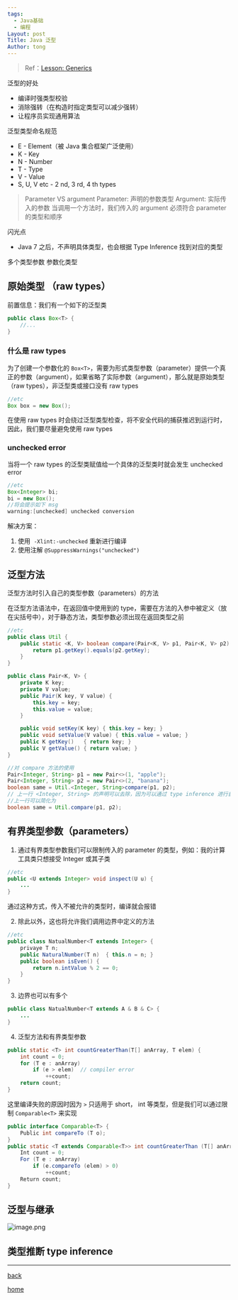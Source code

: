 ```yaml
---
tags:
  - Java基础
  - 编程
Layout: post
Title: Java 泛型
Author: tong
---
```

> Ref：[Lesson: Generics](https://docs.oracle.com/javase/tutorial/java/generics/index.html)

泛型的好处
- 编译时强类型校验
- 消除强转（在构造时指定类型可以减少强转）
- 让程序员实现通用算法

泛型类型命名规范
- E - Element（被 Java 集合框架广泛使用）
- K - Key
- N - Number
- T - Type
- V - Value
- S, U, V etc - 2 nd, 3 rd, 4 th types

> Parameter VS argument
> Parameter: 声明的参数类型
> Argument: 实际传入的参数
> 当调用一个方法时，我们传入的 argument 必须符合 parameter 的类型和顺序

闪光点
- Java 7 之后，不声明具体类型，也会根据 Type Inference 找到对应的类型

多个类型参数
参数化类型

## 原始类型 （raw types）

前置信息：我们有一个如下的泛型类

```java
public class Box<T> {
	//...
}
```

### 什么是 raw types

为了创建一个参数化的 `Box<T>`，需要为形式类型参数（parameter）提供一个真正的参数（argument），如果省略了实际参数（argument），那么就是原始类型（raw types），非泛型类或接口没有 raw types

```java
//etc
Box box = new Box();
```

在使用 raw types 时会绕过泛型类型检查，将不安全代码的捕获推迟到运行时，因此，我们要尽量避免使用 raw types

### unchecked error

当将一个 raw types 的泛型类赋值给一个具体的泛型类时就会发生 unchecked error

```java
//etc
Box<Integer> bi;
bi = new Box();
//将会提示如下 msg
warning:[unchecked] unchecked conversion
```

解决方案：
1. 使用  `-Xlint:-unchecked` 重新进行编译
2. 使用注解 `@SuppressWarnings("unchecked")`

## 泛型方法

泛型方法时引入自己的类型参数（parameters）的方法

在泛型方法语法中，在返回值中使用到的 type，需要在方法的入参中被定义（放在尖括号中），对于静态方法，类型参数必须出现在返回类型之前

```java
//etc
public class Util {
	public static <K, V> boolean compare(Pair<K, V> p1, Pair<K, V> p2) {
		return p1.getKey().equals(p2.getKey);
	}
}

public class Pair<K, V> {
	private K key;
	private V value;
    public Pair(K key, V value) {
        this.key = key;
        this.value = value;
    }

    public void setKey(K key) { this.key = key; }
    public void setValue(V value) { this.value = value; }
    public K getKey()   { return key; }
    public V getValue() { return value; }
}

//对 compare 方法的使用
Pair<Integer, String> p1 = new Pair<>(1, "apple");
Pair<Integer, String> p2 = new Pair<>(2, "banana");
boolean same = Util.<Integer, String>compare(p1, p2); 
// 上一行 <Integer, String> 的声明可以去除，因为可以通过 type inference 进行自动匹配
//上一行可以简化为
boolean same = Util.compare(p1, p2); 
```

## 有界类型参数（parameters）

1. 通过有界类型参数我们可以限制传入的 parameter 的类型，例如：我的计算工具类只想接受 Integer 或其子类

``` java
//etc
public <U extends Integer> void inspect(U u) {
	...
}
```

通过这种方式，传入不被允许的类型时，编译就会报错

2. 除此以外，这也将允许我们调用边界中定义的方法

```java
//etc
public class NatualNumber<T extends Integer> {
	privaye T n;
	public NaturalNumber(T n)  { this.n = n; }
	public boolean isEven() {
		return n.intValue % 2 == 0;   
	}
}
```

3. 边界也可以有多个

```java
public class NatualNumber<T extends A & B & C> {
	...
}
```

4. 泛型方法和有界类型参数
```java
public static <T> int countGreaterThan(T[] anArray, T elem) {
    int count = 0;
    for (T e : anArray)
        if (e > elem)  // compiler error
            ++count;
    return count;
}
```

这里编译失败的原因时因为 `>` 只适用于 short， int 等类型，但是我们可以通过限制 `Comparable<T>` 来实现

```java
public interface Comparable<T> {
    Public int compareTo (T o);
}
public static <T extends Comparable<T>> int countGreaterThan (T[] anArray, T elem) {
    Int count = 0;
    For (T e : anArray)
        if (e.compareTo (elem) > 0)
            ++count;
    Return count;
}
```

## 泛型与继承
![image.png](https://cdn.jsdelivr.net/gh/TongCodeSpace/picForBlog@master/data20240425170358.png)

## 类型推断 type inference



---

[back](../编程相关文章汇总)

[home](../../../index)